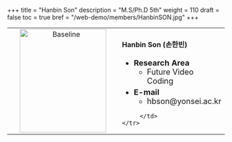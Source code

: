 +++
title = "Hanbin Son"
description = "M.S/Ph.D 5th"
weight = 110
draft = false
toc = true
bref = "/web-demo/members/HanbinSON.jpg"
+++

<table>
    <tr>
       <td width="280" align="center" valign="top">
          <img alt="Baseline" width="200px" height="240" src="/web-demo/members/HanbinSON.jpg">
       </td>
       <td>
            <h4>Hanbin Son (손한빈)</h4>
            <ul class="member_info">
                <li style="font-size: 18px"><b>Research Area</b>
                    <ul class="interest">
                        <li style="margin-bottom: 5px">Future Video Coding</li>
                    </ul>
                </li>
                <li style="font-size: 18px"><b>E-mail</b>
                    <ul>
                        <li style="margin-bottom: 5px">hbson@yonsei.ac.kr</li>
                    </ul>
                </li>
            </ul>
            
         </td>
    </tr>
</table>